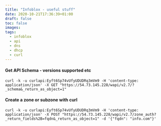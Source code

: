 ```yaml
---
title: "Infoblox - useful stuff"
date: 2020-10-21T17:36:39+01:00
draft: false
toc: false
images:
tags:
  - infoblox
  - api
  - dns
  - dhcp
  - curl
---
```







#### Get API Schema - versions supported etc
```
curl -k -u curlapi:Eyft6Sp74vUfyUDUDRq3mVm9 -H 'content-type: application/json' -X GET "https://54.73.145.228/wapi/v2.7/?_schema&_return_as_object=1"
```


#### Create a zone or subzone with curl
```
curl -k -u curlapi:Eyft6Sp74vUfyUDUDRq3mVm9 -H 'content-type: application/json' -X POST "https://54.73.145.228/wapi/v2.7/zone_auth?_return_fields%2B=fqdn&_return_as_object=1" -d '{"fqdn": "info.com"}'
```